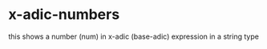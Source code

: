 x-adic-numbers
==============

this shows a number (num) in x-adic (base-adic) expression in a string type  
